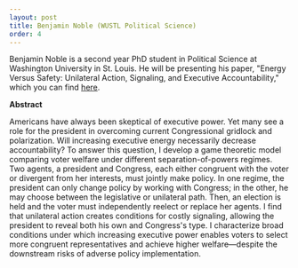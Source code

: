 ```yaml
---
layout: post
title: Benjamin Noble (WUSTL Political Science)
order: 4
---
```



Benjamin Noble is a second year PhD student in Political Science at Washington University in St. Louis.
He will be presenting his paper, "Energy Versus Safety: Unilateral Action, Signaling, and Executive Accountability," which you can find [here](https://www.dropbox.com/s/25s16n2m3kl6xlr/Energy_Safety_v3.pdf?dl=0).


**Abstract**

Americans have always been skeptical of executive power. Yet many see a role for the president in overcoming current Congressional gridlock and polarization. Will increasing executive energy necessarily decrease accountability? To answer this question, I develop a game theoretic model comparing voter welfare under different separation-of-powers regimes. Two agents, a president and Congress, each either congruent with the voter or divergent from her interests, must jointly make policy. In one regime, the president can only change policy by working with Congress; in the other, he may choose between the legislative or unilateral path. Then, an election is held and the voter must independently reelect or replace her agents. I find that unilateral action creates conditions for costly signaling, allowing the president to reveal both his own and Congress's type. I characterize broad conditions under which increasing executive power enables voters to select more congruent representatives and achieve higher welfare—despite the downstream risks of adverse policy implementation.

